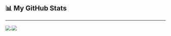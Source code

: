 ## 📊 My GitHub Stats

<hr>

<a href="https://github.com/Sparab16">
  <img align="center" src="https://github-readme-stats.vercel.app/api?username=Sparab16&hide=prs,issues,contribs&count_private=true&show_icons=true&theme=dracula&border_radius=10&locale=en" />
</a>
<a href="https://github.com/Sparab16">
  <img align="center" src="https://github-readme-stats.vercel.app/api/top-langs/?username=Sparab16&layout=compact&border_radius=10&theme=dracula" />
</a>
